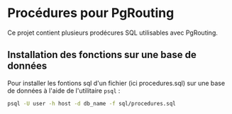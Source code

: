 # Procédures pour PgRouting

Ce projet contient plusieurs prodécures SQL utilisables avec PgRouting.

## Installation des fonctions sur une base de données

Pour installer les fontions sql d'un fichier (ici procedures.sql) sur une base de données à l'aide de l'utilitaire `psql` :
```sh
psql -U user -h host -d db_name -f sql/procedures.sql
```
